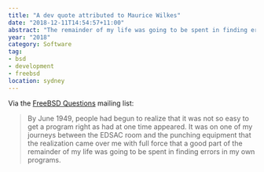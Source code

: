 ```yaml
---
title: "A dev quote attributed to Maurice Wilkes"
date: "2018-12-11T14:54:57+11:00"
abstract: "The remainder of my life was going to be spent in finding errors in my own programs"
year: "2018"
category: Software
tag:
- bsd
- development
- freebsd
location: sydney
---
```

Via the [FreeBSD Questions] mailing list:

> By June 1949, people had begun to realize that it was not so easy to
get a program right as had at one time appeared. It was on one of my
journeys between the EDSAC room and the punching equipment that the
realization came over me with full force that a good part of the
remainder of my life was going to be spent in finding errors in my own
programs.

[FreeBSD Questions]: https://lists.freebsd.org/pipermail/freebsd-questions/2017-March/276460.html

